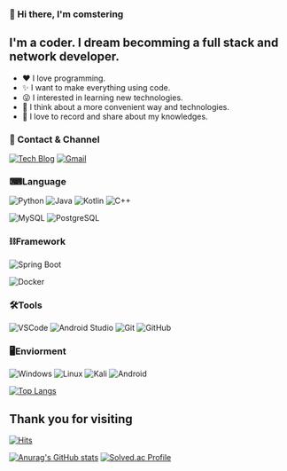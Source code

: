 ### 👋 Hi there, I'm comstering

<!--
**comstering/comstering** is a ✨ _special_ ✨ repository because its `README.md` (this file) appears on your GitHub profile.

Here are some ideas to get you started:

- 🔭 I’m currently working on ...
- 🌱 I’m currently learning ...
- 👯 I’m looking to collaborate on ...
- 🤔 I’m looking for help with ...
- 💬 Ask me about ...
- 📫 How to reach me: ...
- 😄 Pronouns: ...
- ⚡ Fun fact: ...
-->

## I'm a coder. I dream becomming a full stack and network developer.
- ❤️ I love programming.
- ✨ I want to make everything using code.
- 😜 I interested in learning new technologies.
- 💭 I think about a more convenient way and technologies.
- 📜 I love to record and share about my knowledges.

### 🤝 Contact & Channel

[![Tech Blog](https://img.shields.io/badge/-Tech%20Blog-%2303C75A?style=flat-square&logo=Naver&logoColor=white)](https://blog.naver.com/coms1101)
[![Gmail](https://img.shields.io/badge/Mail-EA4335?style=flat-square&logo=Gmail&logoColor=white)](mailto:coms1101@gmail.com)

### ⌨Language
![Python](https://img.shields.io/badge/Python-3766AB?style=flat-square&logo=Python&logoColor=white)
![Java](https://img.shields.io/badge/Java-007396?style=flat-square&logo=Java&logoColor=white)
![Kotlin](https://img.shields.io/badge/-Kotlin-%237F52FF?style=flat-square&logo=Kotlin&logoColor=white)
![C++](https://img.shields.io/badge/-C%2B%2B-%2300599C?style=flat-square&logo=C%2B%2B&logoColor=white)
<!-- ![JavaScript](https://img.shields.io/badge/-JavaScript-%23F7DF1E?style=flat-square&logo=JavaScript&logoColor=white) -->

![MySQL](https://img.shields.io/badge/-MySQL-%234479A1?style=flat-square&logo=MySQL&logoColor=white)
![PostgreSQL](https://img.shields.io/badge/-PostgreSQL-%234169E1?style=flat-square&logo=PostgreSQL&logoColor=white)

### ⛓Framework
![Spring Boot](https://img.shields.io/badge/-Spring%20Boot-%236DB33F?style=flat-square&logo=Spring%20Boot&logoColor=white)
<!-- ![Node.js](https://img.shields.io/badge/-Node.js-%23339933?style=flat-square&logo=Node.js&logoColor=white)
![React](https://img.shields.io/badge/-React-%2361DAFB?style=flat-square&logo=React&logoColor=black) -->
![Docker](https://img.shields.io/badge/-Docker-%232496ED??style=flat-square&logo=Docker&logoColor=white)

### 🛠Tools
![VSCode](https://img.shields.io/badge/-VSCode-%23007ACC?style=flat-square&logo=Visual%20Studio%20Code&logoColor=white)
![Android Studio](https://img.shields.io/badge/-Android%20Studio-%233DDC84?style=flat-square&logo=Android%20Studio&logoColor=white)
![Git](https://img.shields.io/badge/-Git-%23F05032?style=flat-square&logo=Git&logoColor=white)
![GitHub](https://img.shields.io/badge/-GitHub-%23181717?style=flat-square&logo=GitHub&logoColor=white)

### 🖥Enviorment
![Windows](https://img.shields.io/badge/-Windows-%230078D6?style=flat-square&logo=Windows&logoColor=white)
![Linux](https://img.shields.io/badge/-Linux-%23FCC624?style=flat-square&logo=Linux&logoColor=white)
![Kali](https://img.shields.io/badge/-Kali-%23557C94?style=flat-square&logo=Kali%20Linux&logoColor=white)
![Android](https://img.shields.io/badge/-Android-%233DDC84?style=flat-square&logo=Android&logoColor=white)

[![Top Langs](https://github-readme-stats.vercel.app/api/top-langs/?username=comstering)](https://github.com/anuraghazra/github-readme-stats)

## Thank you for visiting
[![Hits](https://hits.seeyoufarm.com/api/count/incr/badge.svg?url=https%3A%2F%2Fgithub.com%2Fcomstering&count_bg=%2379C83D&title_bg=%23555555&icon=&icon_color=%23E7E7E7&title=hits&edge_flat=false)](https://hits.seeyoufarm.com)

[![Anurag's GitHub stats](https://github-readme-stats.vercel.app/api?username=comstering)](https://github.com/anuraghazra/github-readme-stats)
[![Solved.ac Profile](http://mazassumnida.wtf/api/v2/generate_badge?boj=coms1101)](https://solved.ac/coms1101/)
